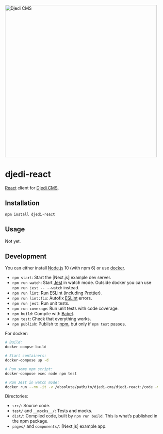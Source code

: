 <img alt="Djedi CMS" src="https://djedi-cms.org/_static/djedi-landscape.svg" width="500"/>

# djedi-react

[React] client for [Djedi CMS].

## Installation

```
npm install djedi-react
```

## Usage

Not yet.

## Development

You can either install [Node.js] 10 (with npm 6) or use [docker].

* `npm start`: Start the [Next.js] example dev server.
* `npm run watch`: Start [Jest] in watch mode.
  Outside docker you can use `npm run jest -- --watch` instead.
* `npm run lint`: Run [ESLint] \(including [Prettier]).
* `npm run lint:fix`: Autofix [ESLint] errors.
* `npm run jest`: Run unit tests.
* `npm run coverage`: Run unit tests with code coverage.
* `npm build`: Compile with [Babel].
* `npm test`: Check that everything works.
* `npm publish`: Publish to [npm], but only if `npm test` passes.

For docker:

```bash
# Build:
docker-compse build

# Start containers:
docker-compose up -d

# Run some npm script:
docker-compose exec node npm test

# Run Jest in watch mode:
docker run --rm -it -v /absolute/path/to/djedi-cms/djedi-react:/code -v /code/node_modules djedi-react run watch
```

Directories:

* `src/`: Source code.
* `test/` and `__mocks__/`: Tests and mocks.
* `dist/`: Compiled code, built by `npm run build`. This is what’s published in
  the npm package.
* `pages/` and `components/`: [Next.js] example app.

[babel]: http://babeljs.io/
[djedi cms]: http://djedi-cms.org/
[docker]: https://www.docker.com/community-edition
[eslint]: https://eslint.org/
[jest]: https://facebook.github.io/
[node.js]: https://nodejs.org/en/
[npm]: https://www.npmjs.com/
[prettier]: https://prettier.io/
[react]: https://reactjs.org/
